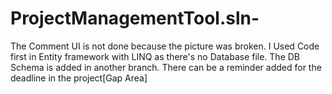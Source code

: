 # ProjectManagementTool.sln-

The Comment UI is not done because the picture was broken.
I Used Code first in Entity framework with LINQ as there's no Database file.
The DB Schema is added in another branch.
There can be a reminder added for the deadline in the project[Gap Area]
